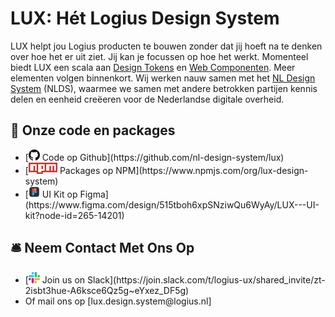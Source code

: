 <!-- @license CC0-1.0 -->

[design-tokens]: /docs/design-tokens-design-tokens--docs
[web-components]: /docs/web-components-alert--docs
[nlds]: https://www.nldesignsystem.nl/

# LUX: Hét Logius Design System

LUX helpt jou Logius producten te bouwen zonder dat jij hoeft na te denken over hoe het er uit ziet. Jij kan je focussen op hoe het werkt. Momenteel biedt LUX een scala aan [Design Tokens][design-tokens] en [Web Componenten][web-components]. Meer elementen volgen binnenkort. Wij werken nauw samen met het [NL Design System][nlds] (NLDS), waarmee we samen met andere betrokken partijen kennis delen en eenheid creëeren voor de Nederlandse digitale overheid.

## 🎁 Onze code en packages

<ul className="lsb-list--inline sb-unstyled">
  <li>[<img src="github.png" height="18" alt="Github" /> Code op Github](https://github.com/nl-design-system/lux)</li>
  <li>[<img src="npm.png" height="18" alt="NPM" /> Packages op NPM](https://www.npmjs.com/org/lux-design-system)</li>
  <li>[<img src="figma.png" height="18" alt="NPM" /> UI Kit op Figma](https://www.figma.com/design/515tboh6xpSNziwQu6WyAy/LUX---UI-kit?node-id=265-14201)</li>
</ul>

## 🛎️ Neem Contact Met Ons Op

<ul className="lsb-list--inline sb-unstyled">
  <li>[<img src="slack.png" height="18" alt="Slack" /> Join us on Slack](https://join.slack.com/t/logius-ux/shared_invite/zt-2isbt3hue-A6ksce6Qz5g~eYxez_DF5g)</li>
  <li>Of mail ons op [lux.design.system@logius.nl]</li>
</ul>
